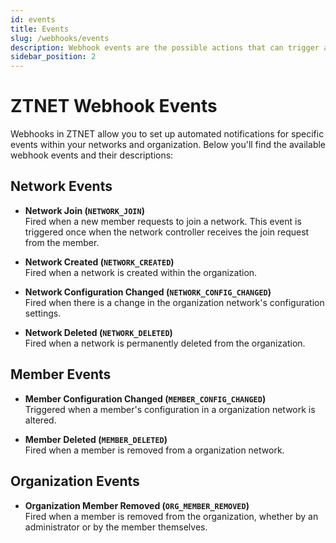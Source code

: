 ```yaml
---
id: events
title: Events
slug: /webhooks/events
description: Webhook events are the possible actions that can trigger a webhook notification.
sidebar_position: 2
---
```


# ZTNET Webhook Events

Webhooks in ZTNET allow you to set up automated notifications for specific events within your networks and organization. Below you'll find the available webhook events and their descriptions:

## Network Events

- **Network Join (`NETWORK_JOIN`)**  
  Fired when a new member requests to join a network. This event is triggered once when the network controller receives the join request from the member.

- **Network Created (`NETWORK_CREATED`)**  
  Fired when a network is created within the organization.

- **Network Configuration Changed (`NETWORK_CONFIG_CHANGED`)**  
  Fired when there is a change in the organization network's configuration settings.

- **Network Deleted (`NETWORK_DELETED`)**  
  Fired when a network is permanently deleted from the organization.

## Member Events

- **Member Configuration Changed (`MEMBER_CONFIG_CHANGED`)**  
  Triggered when a member's configuration in a organization network is altered.

- **Member Deleted (`MEMBER_DELETED`)**  
  Fired when a member is removed from a organization network.

## Organization Events

- **Organization Member Removed (`ORG_MEMBER_REMOVED`)**  
  Fired when a member is removed from the organization, whether by an administrator or by the member themselves.

